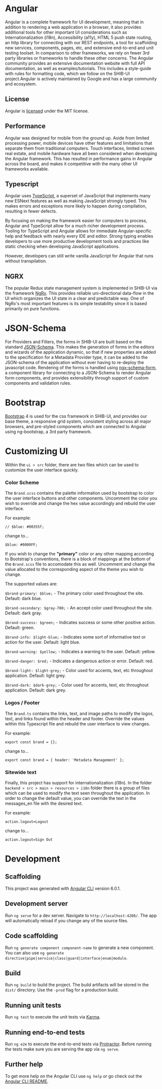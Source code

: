 # Angular

Angular is a complete framework for UI development, meaning that in addition to rendering a web application in a browser, it also provides additional tools for other important UI considerations such as Internationalization (i18n), Accessibility (a11y), HTML 5 push state routing, an http library for connecting with our REST endpoints, a tool for scaffolding new services, components, pages, etc, and extensive end-to-end and unit testing toolset. In comparison to other frameworks, we rely on fewer 3rd party libraries or frameworks to handle these other concerns. The Angular community provides an extensive documentation website with full API documentation, as well as examples/tutorials. This includes a style-guide with rules for formatting code, which we follow on the SHIB-UI project.Angular is actively maintained by Google and has a large community and ecosystem.

## License

Angular is [licensed](https://angular.io/license) under the MIT license.

## Performance

Angular was designed for mobile from the ground up. Aside from limited processing power, mobile devices have other features and limitations that separate them from traditional computers. Touch interfaces, limited screen real estate, and mobile hardware have all been considered when developing the Angular framework. This has resulted in performance gains in Angular across the board, and makes it competitive with the many other UI frameworks available.

## Typescript

Angular uses [TypeScript](https://www.typescriptlang.org/), a superset of JavaScript that implements many new ESNext features as well as making JavaScript strongly typed. This makes errors and exceptions  more likely to happen during compilation, resulting in fewer defects.

By focusing on making the framework easier for computers to process, Angular and TypeScript allow for a much richer development process. Tooling for TypeScript and Angular allows for immediate Angular-specific help and feedback with nearly every IDE and editor. Strong typing enables developers to use more productive development tools and practices like static checking when developing JavaScript applications.

However, developers can still write vanilla JavaScript for Angular that runs without transpilation.

## NGRX

The popular Redux state management system is implemented in SHIB-UI via the framework [NgRx](http://ngrx.github.io/). This provides reliable uni-directional data-flow in the UI which organizes the UI state in a clear and predictable way. One of NgRx's most important features is its simple testability since it is based primarily on pure functions.

# JSON-Schema

For Providers and Filters, the forms in SHIB-UI are built based on the standard [JSON-Schema](http://json-schema.org/). This makes the generation of forms in the editors and wizards of the application dynamic, so that if new properties are added to the specification for a Metadata Provider type, it can be added to the JSON-schema of the application without ever having to re-deploy the javascript code. Rendering of the forms is handled using [ngx-schema-form](https://github.com/makinacorpus/ngx-schema-form), a component library for connecting to a JSON-Schema to render Angular form components, and provides extensibility through support of custom components and validation rules.

# Bootstrap

[Bootstrap](http://getbootstrap.com/) 4 is used for the css framework in SHIB-UI, and provides our base theme, a responsive grid system, consistent styling across all major browsers, and pre-styled components which are connected to Angular using ng-bootstrap, a 3rd party framework.

# Customizing UI

Within the `ui > src` folder, there are two files which can be used to customize the user interface quickly.

### Color Scheme
The `Brand.scss` contains the palette information used by bootstrap to color the user interface buttons and other components. Uncomment the color you wish to override and change the hex value accordingly and rebuild the user interface.

For example:

`// $blue: #00355f;`

change to...

`$blue: #0000FF;`

If you wish to change the __"primary"__ color or any other mapping according to Bootstrap's conventions, there is a block of mappings at the bottom of the `Brand.scss` file to accomodate this as well. Uncomment and change the value allocated to the corresponding aspect of the theme you wish to change.

The supported values are:

`$brand-primary: $blue;` - The primary color used throughout the site. Default: dark blue.

`$brand-secondary: $gray-700;` - An accept color used throughout the site. Default: dark gray.

`$brand-success: $green;` - Indicates success or some other positive action. Default: green.

`$brand-info: $light-blue;` - Indicates some sort of informative text or action for the user. Default: light blue.

`$brand-warning: $yellow;` - Indicates a warning to the user. Default: yellow.

`$brand-danger: $red;` - Indicates a dangerous action or error. Default: red.

`$brand-light: $light-grey;` - Color used for accents, text, etc throughout application. Default: light grey.

`$brand-dark: $dark-grey;` - Color used for accents, text, etc throughout application. Default: dark grey.

### Logos / Footer
The `Brand.ts` contains the links, text, and image paths to modify the logos, text, and links found within the header and footer. Override the values within this Typescript file and rebuild the user interface to view changes.

For example:

`export const brand = {};`

change to...

`export const brand = {
    header: 'Metadata Management'
};`

### Sitewide text
Finally, this project has support for internationalization (i18n). In the folder `backend > src > main > resources > i18n` folder there is a group of files which can be used to modify the text seen throughout the application. In order to change the default value, you can override the text in the messages_en file with the desired text.

For example:

`action.logout=Logout`

change to...

`action.logout=Sign Out`


# Development

## Scaffolding

This project was generated with [Angular CLI](https://github.com/angular/angular-cli) version 6.0.1.

## Development server

Run `ng serve` for a dev server. Navigate to `http://localhost:4200/`. The app will automatically reload if you change any of the source files.

## Code scaffolding

Run `ng generate component component-name` to generate a new component. You can also use `ng generate directive|pipe|service|class|guard|interface|enum|module`.

## Build

Run `ng build` to build the project. The build artifacts will be stored in the `dist/` directory. Use the `-prod` flag for a production build.

## Running unit tests

Run `ng test` to execute the unit tests via [Karma](https://karma-runner.github.io).

## Running end-to-end tests

Run `ng e2e` to execute the end-to-end tests via [Protractor](http://www.protractortest.org/).
Before running the tests make sure you are serving the app via `ng serve`.

## Further help

To get more help on the Angular CLI use `ng help` or go check out the [Angular CLI README](https://github.com/angular/angular-cli/blob/master/README.md).
